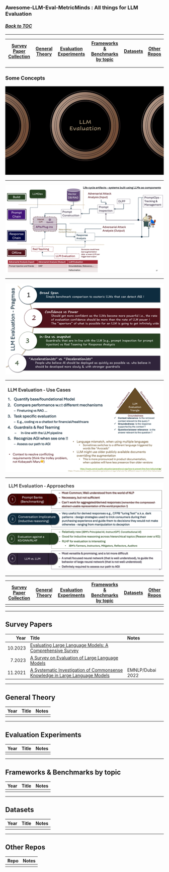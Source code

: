 ### Awesome-LLM-Eval-MetricMinds : All things for LLM Evaluation
#### _[Back to TOC](https://github.com/xsankar/Awesome-Awesome-LLM)_
***
| [Survey Paper Collection](#survey-papers) | [General Theory](#general-theory) | [Evaluation Experiments](#evaluation-experiments) | [Frameworks & Benchmarks by topic](#frameworks--benchmarks-by-topic) | [Datasets](#datasets) | [Other Repos](#other-repos) |
| :-: | :-: | :-: | :-: |:-: |:-: |
***
### Some Concepts
![OpenAI](./images/NPS-v07-p26.png)
***
![OpenAI](./images/NPS-v07-p27.png)
***
![OpenAI](./images/NPS-v07-p29.png)
***
![OpenAI](./images/NPS-v07-p30.png)
***
![OpenAI](./images/NPS-v07-p31.png)
***
| [Survey Paper Collection](#survey-papers) | [General Theory](#general-theory) | [Evaluation Experiments](#evaluation-experiments) | [Frameworks & Benchmarks by topic](#frameworks--benchmarks-by-topic) | [Datasets](#datasets) | [Other Repos](#other-repos) |
| :-: | :-: | :-: | :-: |:-: |:-: |
|  |  |  |  |  |
***
## Survey Papers
| Year | Title | Notes | 
| -: | :- | :- |
| 10.2023 | [Evaluating Large Language Models: A Comprehensive Survey](https://arxiv.org/abs/2310.19736) | |
| 7.2023 | [A Survey on Evaluation of Large Language Models](https://arxiv.org/abs/2307.03109) | |
| 11.2021 | [A Systematic Investigation of Commonsense Knowledge in Large Language Models](https://arxiv.org/abs/2111.00607) | EMNLP/Dubai 2022 |
***
## General Theory
| Year | Title | Notes | 
| :-: | :-: | :-: |
|  |  | 
***
## Evaluation Experiments
| Year | Title | Notes | 
| :-: | :-: | :-: |
|  |  | 
***
## Frameworks & Benchmarks by topic
| Year | Title | Notes | 
| :-: | :-: | :-: |
|  |  | 
***
## Datasets
| Year | Title | Notes | 
| :-: | :-: | :-: |
|  |  | 
***
## Other Repos
| Repo | Notes | 
| :-: | :-: |
|  | 
